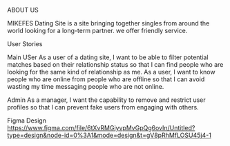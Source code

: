  ABOUT US

 
 MIKEFES Dating Site is a site bringing together singles from around the world looking for a long-term partner. we offer friendly service. 
 
 User Stories

 
Main USer
As a user of a dating site, I want to be able to filter potential matches based on their relationship status so that I can find people who are looking for the same kind of relationship as me.
As a user, I want to know people who are online from people who are offline so that I can avoid wasting my time messaging people who are not online.

Admin
As a manager, I want the capability to remove and restrict user profiles so that I can prevent fake users from engaging with others.

Figma Design
https://www.figma.com/file/6tXvRMGiyvpMvGpQg6ovIn/Untitled?type=design&node-id=0%3A1&mode=design&t=gV8pRhMfLOSU45j4-1




